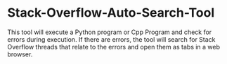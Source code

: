 # Stack-Overflow-Auto-Search-Tool
This tool  will execute a Python program or Cpp Program and check for errors during execution. If there are errors, the tool will search for Stack Overflow threads that relate to the errors and open them as tabs in a web browser.
